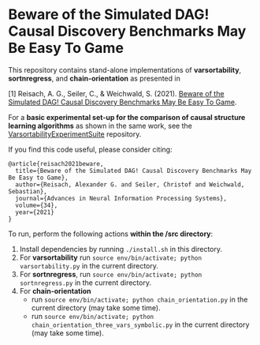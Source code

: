 # Beware of the Simulated DAG! Causal Discovery Benchmarks May Be Easy To Game

This repository contains stand-alone implementations of **varsortability**, **sortnregress**, and **chain-orientation** as presented in 

[1] Reisach, A. G., Seiler, C., & Weichwald, S. (2021). [Beware of the Simulated DAG! Causal Discovery Benchmarks May Be Easy To Game](https://proceedings.neurips.cc/paper/2021/file/e987eff4a7c7b7e580d659feb6f60c1a-Paper.pdf).

For a **basic experimental set-up for the comparison of causal structure learning algorithms** as shown in the same work, see the [VarsortabilityExperimentSuite](https://github.com/Scriddie/VarsortabilityExperimentSuite) repository.

If you find this code useful, please consider citing:
```
@article{reisach2021beware,
  title={Beware of the Simulated DAG! Causal Discovery Benchmarks May Be Easy to Game},
  author={Reisach, Alexander G. and Seiler, Christof and Weichwald, Sebastian},
  journal={Advances in Neural Information Processing Systems},
  volume={34},
  year={2021}
}
```

To run, perform the following actions **within the /src directory**:

1. Install dependencies by running `./install.sh` in this directory.
2. For **varsortability** run `source env/bin/activate; python varsortability.py` in the current directory.
2. For **sortnregress**, run `source env/bin/activate; python sortnregress.py` in the current directory.
2. For **chain-orientation**
    - run `source env/bin/activate; python chain_orientation.py` in the current directory (may take some time).
    - run `source env/bin/activate; python chain_orientation_three_vars_symbolic.py` in the current directory (may take some time).
